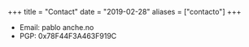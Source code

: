 +++
title = "Contact"
date = "2019-02-28"
aliases = ["contacto"]
+++

* Email: pablo anche.no
* PGP: 0x78F44F3A463F919C
